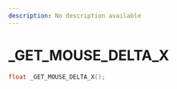 ```yaml
---
description: No description available 
---
```


# _GET_MOUSE_DELTA_X

```cpp
float _GET_MOUSE_DELTA_X();
```
